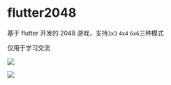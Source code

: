 # flutter2048

基于 flutter 开发的 2048 游戏，支持`3x3` `4x4` `6x6`三种模式

仅用于学习交流

![](https://ws2.sinaimg.cn/large/006tKfTcly1g17h09ve2yj30ku112jtl.jpg)

![](https://ws3.sinaimg.cn/large/006tKfTcly1g17hkz81joj30ku112dip.jpg)
